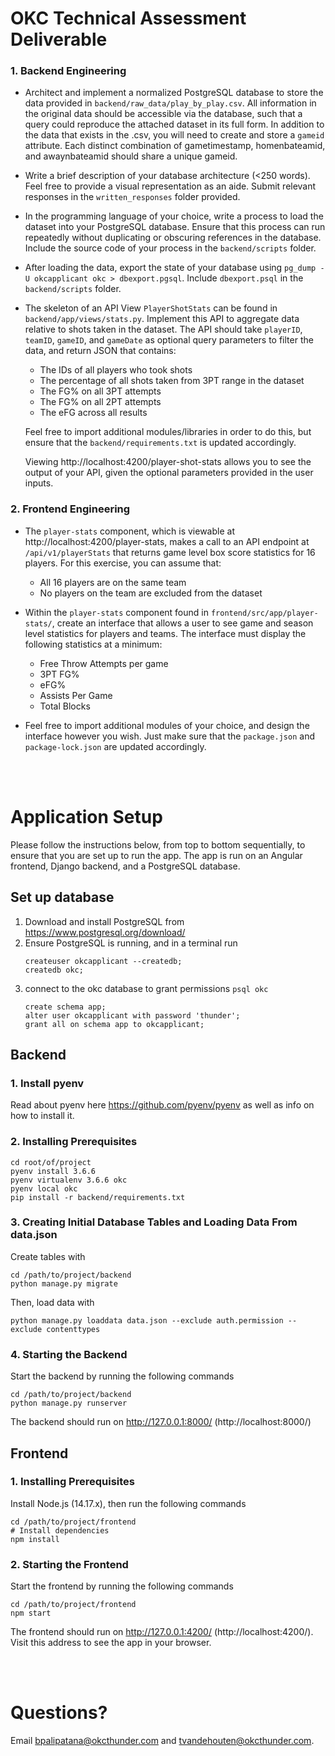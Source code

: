 
# OKC Technical Assessment Deliverable

### 1. Backend Engineering

* Architect and implement a normalized PostgreSQL database to store the data provided in `backend/raw_data/play_by_play.csv`. All information in the original data should be accessible via the database, such that a query could reproduce the attached dataset in its full form. In addition to the data that exists in the .csv, you will need to create and store a `gameid` attribute. Each distinct combination of gametimestamp, homenbateamid, and awaynbateamid should share a unique gameid.

* Write a brief description of your database architecture (<250 words). Feel free to provide a visual representation as an aide. Submit relevant responses in the `written_responses` folder provided.

* In the programming language of your choice, write a process to load the dataset into your PostgreSQL database. Ensure that this process can run repeatedly without duplicating or obscuring references in the database. Include the source code of your process in the `backend/scripts` folder. 

* After loading the data, export the state of your database using `pg_dump -U okcapplicant okc > dbexport.pgsql`. Include `dbexport.psql` in the `backend/scripts` folder.

* The skeleton of an API View `PlayerShotStats` can be found in `backend/app/views/stats.py`. Implement this API to aggregate data relative to shots taken in the dataset. The API should take `playerID`, `teamID`, `gameID`, and `gameDate` as optional query parameters to filter the data, and return JSON that contains: 

    * The IDs of all players who took shots 
    * The percentage of all shots taken from 3PT range in the dataset 
    * The FG% on all 3PT attempts 
    * The FG% on all 2PT attempts 
    * The eFG across all results 

    Feel free to import additional modules/libraries in order to do this, but ensure that the `backend/requirements.txt` is updated accordingly.

    Viewing http://localhost:4200/player-shot-stats allows you to see the output of your API, given the optional parameters provided in the user inputs.

### 2. Frontend Engineering

* The `player-stats` component, which is viewable at http://localhost:4200/player-stats, makes a call to an API endpoint at `/api/v1/playerStats` that returns game level box score statistics for 16 players. For this exercise, you can assume that: 

   * All 16 players are on the same team 
   * No players on the team are excluded from the dataset 

* Within the `player-stats` component found in `frontend/src/app/player-stats/`, create an interface that allows a user to see game and season level statistics for players and teams. The interface must display the following statistics at a minimum: 

   * Free Throw Attempts per game 
   * 3PT FG% 
   * eFG%
   * Assists Per Game 
   * Total Blocks 

* Feel free to import additional modules of your choice, and design the interface however you wish. Just make sure that the `package.json` and `package-lock.json` are updated accordingly.

<br></br>


# Application Setup
Please follow the instructions below, from top to bottom sequentially, to ensure that you are set up to run the app. The app is run on an Angular frontend, Django backend, and a PostgreSQL database.

## Set up database
1. Download and install PostgreSQL from https://www.postgresql.org/download/
2. Ensure PostgreSQL is running, and in a terminal run
    ```
    createuser okcapplicant --createdb;
    createdb okc;
    ```
3. connect to the okc database to grant permissions `psql okc`
    ```
    create schema app;
    alter user okcapplicant with password 'thunder';
    grant all on schema app to okcapplicant;
    ```


## Backend
### 1. Install pyenv

Read about pyenv here https://github.com/pyenv/pyenv as well as info on how to install it.

### 2. Installing Prerequisites
```
cd root/of/project
pyenv install 3.6.6
pyenv virtualenv 3.6.6 okc
pyenv local okc
pip install -r backend/requirements.txt
```

### 3. Creating Initial Database Tables and Loading Data From data.json

Create tables with
```
cd /path/to/project/backend
python manage.py migrate
```

Then, load data with
```
python manage.py loaddata data.json --exclude auth.permission --exclude contenttypes
```

### 4. Starting the Backend
Start the backend by running the following commands
```
cd /path/to/project/backend
python manage.py runserver
```
The backend should run on http://127.0.0.1:8000/ (http://localhost:8000/)


## Frontend

### 1. Installing Prerequisites
Install Node.js (14.17.x), then run the following commands
```
cd /path/to/project/frontend
# Install dependencies
npm install
```

### 2. Starting the Frontend
Start the frontend by running the following commands
```
cd /path/to/project/frontend
npm start
```
The frontend should run on http://127.0.0.1:4200/ (http://localhost:4200/). Visit this address to see the app in your browser.


<br></br>
# Questions?

Email bpalipatana@okcthunder.com and tvandehouten@okcthunder.com.

